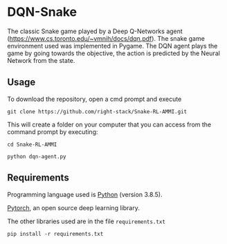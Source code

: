 # DQN-Snake
The classic Snake game played by a Deep Q-Networks agent (https://www.cs.toronto.edu/~vmnih/docs/dqn.pdf). The snake game environment used was implemented in Pygame. The DQN agent plays the game by going towards the objective, the action is predicted by the Neural Network from the state.

## Usage

To download the repository, open a cmd prompt and execute 
```
git clone https://github.com/right-stack/Snake-RL-AMMI.git
```

This will create a folder on your computer that you can access from the command prompt by executing:

```
cd Snake-RL-AMMI

python dqn-agent.py
``` 

## Requirements

Programming language used is [Python](https://www.python.org/) (version 3.8.5). 

[Pytorch](https://www.pytorch.org/), an open source deep learning library. 


The other libraries used are in the file ```requirements.txt```
```
pip install -r requirements.txt
```
